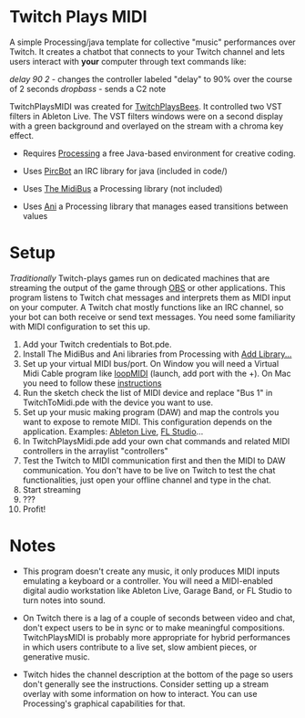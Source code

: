 # Twitch Plays MIDI

A simple Processing/java template for collective "music" performances over Twitch.
It creates a chatbot that connects to your Twitch channel and lets users interact with **your** computer through text commands like:

*delay 90 2* - changes the controller labeled "delay" to 90% over the course of 2 seconds
*dropbass* - sends a C2 note

TwitchPlaysMIDI was created for [TwitchPlaysBees](https://vimeo.com/439416461). It controlled two VST filters in Ableton Live. The VST filters windows were on a second display with a green background and overlayed on the stream with a chroma key effect. 

* Requires [Processing](https://processing.org/) a free Java-based environment for creative coding.

* Uses [PircBot](http://www.jibble.org/pircbot.php) an IRC library for java (included in code/)

* Uses [The MidiBus](http://www.smallbutdigital.com/projects/themidibus/) a Processing library (not included)

* Uses [Ani](http://www.looksgood.de/libraries/Ani/) a Processing library that manages eased transitions between values


# Setup

*Traditionally* Twitch-plays games run on dedicated machines that are streaming the output of the game through [OBS](https://obsproject.com/) or other applications. This program listens to Twitch chat messages and interprets them as MIDI input on your computer. A Twitch chat mostly functions like an IRC channel, so your bot can both receive or send text messages. You need some familiarity with MIDI configuration to set this up.

1. Add your Twitch credentials to Bot.pde.
2. Install The MidiBus and Ani libraries from Processing with [Add Library...](https://github.com/processing/processing/wiki/How-to-Install-a-Contributed-Library)
3. Set up your virtual MIDI bus/port. On Window you will need a Virtual Midi Cable program like [loopMIDI](https://www.tobias-erichsen.de/software/loopmidi.html) (launch, add port with the +). On Mac you need to follow these [instructions](https://help.ableton.com/hc/en-us/articles/209774225-How-to-setup-a-virtual-MIDI-bus)
4. Run the sketch check the list of MIDI device and replace "Bus 1" in TwitchToMidi.pde with the device you want to use.
5. Set up your music making program (DAW) and map the controls you want to expose to remote MIDI. This configuration depends on the application. Examples: [Ableton Live](https://help.ableton.com/hc/en-us/articles/360000038859-Making-custom-MIDI-Mappings), [FL Studio](https://www.youtube.com/watch?v=MtcZ2_6IG4c)...
6. In TwitchPlaysMidi.pde add your own chat commands and related MIDI controllers in the arraylist "controllers"
7. Test the Twitch to MIDI communication first and then the MIDI to DAW communication. You don't have to be live on Twitch to test the chat functionalities, just open your offline channel and type in the chat.
8. Start streaming 
9. ???
10. Profit!


# Notes

* This program doesn't create any music, it only produces MIDI inputs emulating a keyboard or a controller. You will need a MIDI-enabled digital audio workstation like Ableton Live, Garage Band, or FL Studio to turn notes into sound. 

* On Twitch there is a lag of a couple of seconds between video and chat, don't expect users to be in sync or to make meaningful compositions. TwitchPlaysMIDI is probably more appropriate for hybrid performances in which users contribute to a live set, slow ambient pieces, or generative music.

* Twitch hides the channel description at the bottom of the page so users don't generally see the instructions. Consider setting up a stream overlay with some information on how to interact. You can use Processing's graphical capabilities for that.
